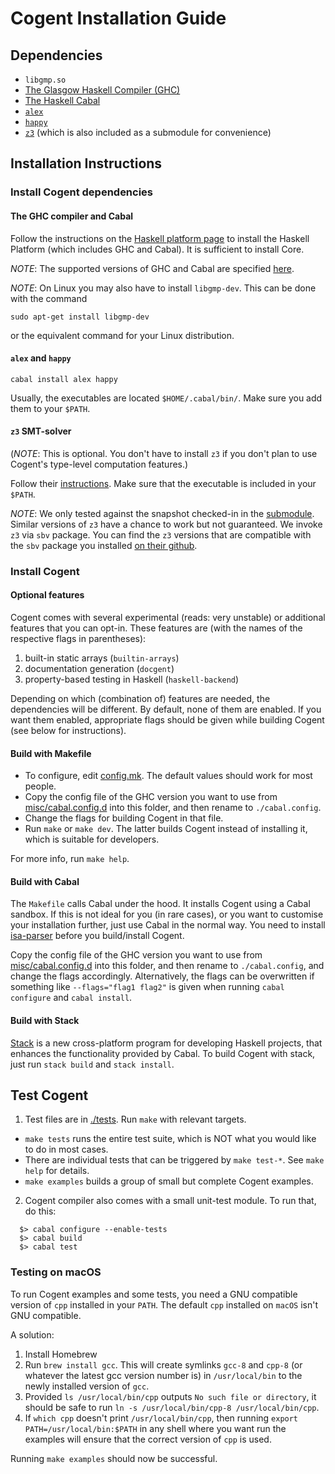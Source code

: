 # Cogent Installation Guide

## Dependencies

* `libgmp.so`
* [The Glasgow Haskell Compiler (GHC)](https://www.haskell.org/)
* [The Haskell Cabal](https://www.haskell.org/cabal/)
* [`alex`](https://www.haskell.org/alex/)
* [`happy`](https://www.haskell.org/happy/)
* [`z3`](https://github.com/Z3Prover/z3) (which is also included as a submodule for convenience)


## Installation Instructions

### Install Cogent dependencies

#### The GHC compiler and Cabal

Follow the instructions on the [Haskell platform page](https://www.haskell.org/platform/) to install the Haskell Platform (which includes GHC and Cabal). It is sufficient to install Core.

_NOTE_: The supported versions of GHC and Cabal are specified [here](./cogent.cabal).

_NOTE_: On Linux you may also have to install `libgmp-dev`. This can be done with the command
```
sudo apt-get install libgmp-dev
```
or the equivalent command for your Linux distribution.

#### `alex` and `happy`
```
cabal install alex happy
```
Usually, the executables are located `$HOME/.cabal/bin/`. Make sure you add them to your `$PATH`.

#### `z3` SMT-solver

(_NOTE_: This is optional. You don't have to install `z3` if you don't plan to use Cogent's type-level computation features.)

Follow their [instructions](../z3/README.md). Make sure that the executable is included in your `$PATH`.

_NOTE_: We only tested against the snapshot checked-in in the [submodule](../z3). Similar versions of `z3`
have a chance to work but not guaranteed. We invoke `z3` via `sbv` package. You can find the `z3` versions that
are compatible with the `sbv` package you installed [on their github](https://github.com/LeventErkok/sbv/blob/master/SMTSolverVersions.md).


### Install Cogent

#### Optional features
Cogent comes with several experimental (reads: very unstable) or additional features that you can
opt-in. These features are (with the names of the respective flags in parentheses):
1. built-in static arrays (`builtin-arrays`)
2. documentation generation (`docgent`)
3. property-based testing in Haskell (`haskell-backend`)

Depending on which (combination of) features are needed, the dependencies will be different. By
default, none of them are enabled. If you want them enabled, appropriate flags should be given
while building Cogent (see below for instructions).


#### Build with Makefile

* To configure, edit [config.mk](../config.mk). The default values should work for most people.
* Copy the config file of the GHC version you want to use from [misc/cabal.config.d](./misc/cabal.config.d/)
into this folder, and then rename to `./cabal.config`.
* Change the flags for building Cogent in that file.
* Run `make` or `make dev`. The latter builds Cogent instead of installing it, which is
suitable for developers.

For more info, run `make help`.

#### Build with Cabal

The `Makefile` calls Cabal under the hood. It installs Cogent using a Cabal sandbox. If this
is not ideal for you (in rare cases), or you want to customise your installation further,
just use Cabal in the normal way. You need to install [isa-parser](../isa-parser) before you
build/install Cogent.

Copy the config file of the GHC version you want to use from [misc/cabal.config.d](./misc/cabal.config.d/)
into this folder, and then rename to `./cabal.config`, and change the flags accordingly.
Alternatively, the flags can be overwritten if something like `--flags="flag1 flag2"` is given when
running `cabal configure` and `cabal install`.

#### Build with Stack

[Stack](https://github.com/commercialhaskell/stack) is a new cross-platform
program for developing Haskell projects, that enhances the functionality
provided by Cabal. To build Cogent with stack, just run `stack build`
and `stack install`.

## Test Cogent

1. Test files are in [./tests](./tests). Run `make` with relevant targets.

* `make tests` runs the entire test suite, which is NOT what you would like to do in most cases.
* There are individual tests that can be triggered by `make test-*`. See `make help` for details.
* `make examples` builds a group of small but complete Cogent examples.


2. Cogent compiler also comes with a small unit-test module. To run that, do this:
```
  $> cabal configure --enable-tests
  $> cabal build
  $> cabal test
```

### Testing on macOS
To run Cogent examples and some tests, you need a GNU compatible version of `cpp` installed in your `PATH`. The default `cpp` installed on `macOS` isn't GNU compatible.

A solution:
1. Install Homebrew
2. Run `brew install gcc`. This will create symlinks `gcc-8` and `cpp-8` (or whatever the latest gcc version number is) in `/usr/local/bin` to the newly installed version of `gcc`.
3. Provided `ls /usr/local/bin/cpp` outputs `No such file or directory`, it should be safe to run `ln -s /usr/local/bin/cpp-8 /usr/local/bin/cpp`.
4. If `which cpp` doesn't print `/usr/local/bin/cpp`, then running `export PATH=/usr/local/bin:$PATH` in any shell where you want run the examples will ensure that the correct version of `cpp` is used.

Running `make examples` should now be successful.

